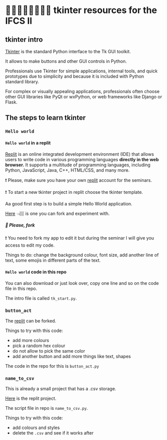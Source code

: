 # 👩🏻‍💻👩‍💻👩🏿‍💻 tkinter resources for the IFCS II

## tkinter intro

[Tkinter](https://docs.python.org/3/library/tkinter.html) is the standard Python interface to the Tk GUI toolkit.

It allows to make buttons and other GUI controls in Python.

Professionals use Tkinter for simple applications, internal tools, and quick prototypes due to simplicity and because it is included with Python
standard library.

For complex or visually appealing applications, professionals often choose other GUI libraries like PyQt or wxPython, or web frameworks like Django or Flask.

## The steps to learn tkinter

### `Hello world`

#### `Hello world` in a replit

[Replit](https://replit.com/) is an online integrated development environment (IDE) that allows users to write code in various programming languages **directly in the web browser.** It supports a multitude of programming languages, including Python, JavaScript, Java, C++, HTML/CSS, and many more.

❗ Please, make sure you have your own [replit](https://replit.com) account for the seminars.

❗ To start a new tkinter project in replit choose the tkinter template.

Aa good first step is to build a simple Hello World application.

[Here](https://replit.com/@missPunter/intro-tkinter-ifcs2#main.py) 👈🏽 is one you can fork and experiment with.

##### 🍴 Please, fork

❗ You need to fork  my app to edit it but during the seminar I will give you access to edit my code.

Things to do: change the background colour, font size, add another line of text, some emojis in different parts of the text.

#### `Hello world` code in this repo

You can also download or just look over, copy one line and so on the code file in this repo.

The intro file is called `tk_start.py`.

### `button_act`

The [replit](https://replit.com/@missPunter/buttonact#main.py) can be forked.

Things to try with this code:

- add more colours
- pick a random hex colour
- do not allow to pick the same color
- add another button and add more things like text, shapes

The code in the repo for this is `button_act.py`

### `name_to_csv`

This is already a small project that has a .csv storage.

[Here](https://replit.com/@missPunter/nametocsvpy#main.py) is the replit project.

The script file in repo is `name_to_csv.py`.

Things to try with this code:

- add colours and styles
- delete the `.csv` and see if it works after
